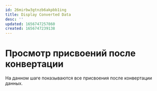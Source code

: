 ```yaml
---
id: 26mirbw3gtnzb6akpbb1ing
title: Display Converted Data
desc: ''
updated: 1656747257860
created: 1656747239138
---
```


# Просмотр присвоений после конвертации

На данном шаге показываются все присвоения после конвертации данных.
